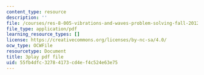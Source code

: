 ```yaml
---
content_type: resource
description: ''
file: /courses/res-8-005-vibrations-and-waves-problem-solving-fall-2012/55fb4dfc32784173cd4ef4c524e63e75_h4S4eHdwUL0.pdf
file_type: application/pdf
learning_resource_types: []
license: https://creativecommons.org/licenses/by-nc-sa/4.0/
ocw_type: OCWFile
resourcetype: Document
title: 3play pdf file
uid: 55fb4dfc-3278-4173-cd4e-f4c524e63e75
---
```

